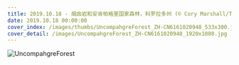 ```yaml
---
title: 2019.10.18 - 烟囱岩和安肯帕格里国家森林，科罗拉多州 (© Cory Marshall/Tandem Stills + Motion)
date: 2019.10.18 00:00:00
cover_index: /images/thumbs/UncompahgreForest_ZH-CN6161020948_533x300.jpg
cover_detail: /images/UncompahgreForest_ZH-CN6161020948_1920x1080.jpg
---
```


![UncompahgreForest](/images/UncompahgreForest_ZH-CN6161020948_1920x1080.jpg)
